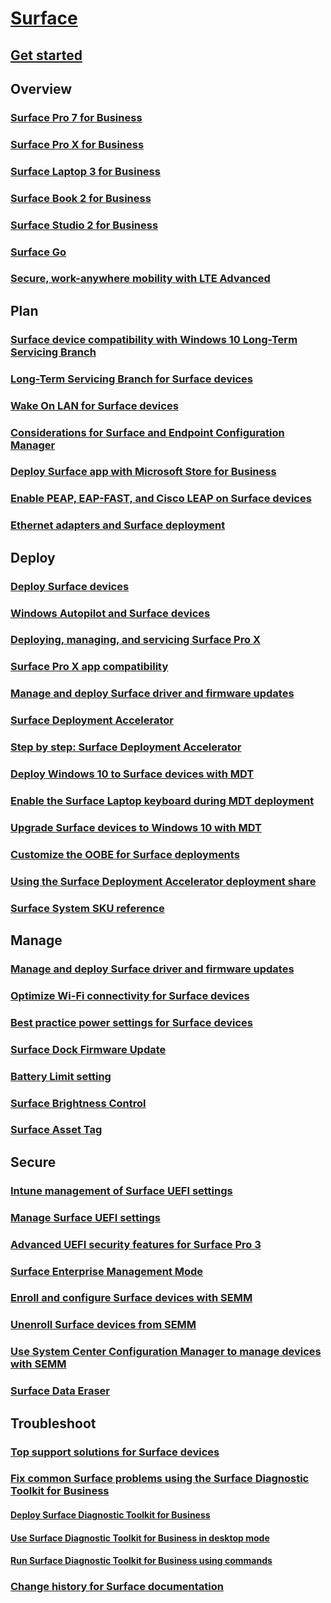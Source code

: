 # [Surface](index.md)

## [Get started](get-started.md)

## Overview

### [Surface Pro 7 for Business](https://www.microsoft.com/surface/business/surface-pro-7)
### [Surface Pro X for Business](https://www.microsoft.com/surface/business/surface-pro-x)
### [Surface Laptop 3 for Business](https://www.microsoft.com/surface/business/surface-laptop-3)
### [Surface Book 2 for Business](https://www.microsoft.com/surface/business/surface-book-2)
### [Surface Studio 2 for Business](https://www.microsoft.com/surface/business/surface-studio-2)
### [Surface Go](https://www.microsoft.com/surface/business/surface-go)
### [Secure, work-anywhere mobility with LTE Advanced](https://www.microsoft.com/surface/business/lte-laptops-and-tablets)

## Plan

### [Surface device compatibility with Windows 10 Long-Term Servicing Branch](surface-device-compatibility-with-windows-10-ltsc.md)
### [Long-Term Servicing Branch for Surface devices](ltsb-for-surface.md)
### [Wake On LAN for Surface devices](wake-on-lan-for-surface-devices.md)
### [Considerations for Surface and Endpoint Configuration Manager](considerations-for-surface-and-system-center-configuration-manager.md)
### [Deploy Surface app with Microsoft Store for Business](deploy-surface-app-with-windows-store-for-business.md)
### [Enable PEAP, EAP-FAST, and Cisco LEAP on Surface devices](enable-peap-eap-fast-and-cisco-leap-on-surface-devices.md)
### [Ethernet adapters and Surface deployment](ethernet-adapters-and-surface-device-deployment.md)

## Deploy

### [Deploy Surface devices](deploy.md)
### [Windows Autopilot and Surface devices](windows-autopilot-and-surface-devices.md)
### [Deploying, managing, and servicing Surface Pro X](surface-pro-arm-app-management.md)
### [Surface Pro X app compatibility](surface-pro-arm-app-performance.md)
### [Manage and deploy Surface driver and firmware updates](manage-surface-driver-and-firmware-updates.md)
### [Surface Deployment Accelerator](microsoft-surface-deployment-accelerator.md)
### [Step by step: Surface Deployment Accelerator](step-by-step-surface-deployment-accelerator.md)
### [Deploy Windows 10 to Surface devices with MDT](deploy-windows-10-to-surface-devices-with-mdt.md)
### [Enable the Surface Laptop keyboard during MDT deployment](enable-surface-keyboard-for-windows-pe-deployment.md)
### [Upgrade Surface devices to Windows 10 with MDT](upgrade-surface-devices-to-windows-10-with-mdt.md)
### [Customize the OOBE for Surface deployments](customize-the-oobe-for-surface-deployments.md)
### [Using the Surface Deployment Accelerator deployment share](using-the-sda-deployment-share.md)
### [Surface System SKU reference](surface-system-sku-reference.md)

## Manage

### [Manage and deploy Surface driver and firmware updates](manage-surface-driver-and-firmware-updates.md)
### [Optimize Wi-Fi connectivity for Surface devices](surface-wireless-connect.md)
### [Best practice power settings for Surface devices](maintain-optimal-power-settings-on-Surface-devices.md)
### [Surface Dock Firmware Update](surface-dock-firmware-update.md)
### [Battery Limit setting](battery-limit.md)
### [Surface Brightness Control](microsoft-surface-brightness-control.md)
### [Surface Asset Tag](assettag.md)


## Secure
### [Intune management of Surface UEFI settings](surface-manage-dfci-guide.md)
### [Manage Surface UEFI settings](manage-surface-uefi-settings.md)
### [Advanced UEFI security features for Surface Pro 3](advanced-uefi-security-features-for-surface-pro-3.md)
### [Surface Enterprise Management Mode](surface-enterprise-management-mode.md)
### [Enroll and configure Surface devices with SEMM](enroll-and-configure-surface-devices-with-semm.md)
### [Unenroll Surface devices from SEMM](unenroll-surface-devices-from-semm.md)
### [Use System Center Configuration Manager to manage devices with SEMM](use-system-center-configuration-manager-to-manage-devices-with-semm.md)
### [Surface Data Eraser](microsoft-surface-data-eraser.md)

## Troubleshoot
### [Top support solutions for Surface devices](support-solutions-surface.md)
### [Fix common Surface problems using the Surface Diagnostic Toolkit for Business](surface-diagnostic-toolkit-for-business-intro.md)
#### [Deploy Surface Diagnostic Toolkit for Business](surface-diagnostic-toolkit-business.md)
#### [Use Surface Diagnostic Toolkit for Business in desktop mode](surface-diagnostic-toolkit-desktop-mode.md)
#### [Run Surface Diagnostic Toolkit for Business using commands](surface-diagnostic-toolkit-command-line.md)

### [Change history for Surface documentation](change-history-for-surface.md)
